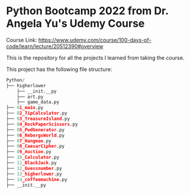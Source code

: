# Python Bootcamp 2022 from Dr. Angela Yu's Udemy Course

Course Link: https://www.udemy.com/course/100-days-of-code/learn/lecture/20512390#overview

This is the repository for all the projects I learned from taking the course.

This project has the following file structure:

```python
Python/
├── higherlower
    ├── __init.__py
    ├── art.py
    ├── game_data.py 
├── 01_main.py
├── 02_TipCalculator.py
├── 03_TreasureIsland.py
├── 04_RockPaperScissors.py
├── 05_PwdGenerator.py
├── 06_ReborgsWorld.py
├── 07_Hangman.py
├── 08_CaesarCipher.py
├── 09_Auction.py
├── 10_Calculator.py
├── 11_BlackJack.py
├── 12_Guessnumber.py
├── 13_higherlower.py
├── 14_coffeemachine.py
├── __init.__py